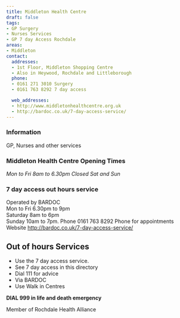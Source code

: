 ```yaml
---
title: Middleton Health Centre
draft: false
tags:
- GP Surgery
- Nurses Services
- GP 7 day Access Rochdale
areas:
- Middleton
contact:
  addresses:
  - 1st Floor, Middleton Shopping Centre
  - Also in Heywood, Rochdale and Littleborough
  phone:
  - 0161 271 3010 Surgery
  - 0161 763 8292 7 day access

  web_addresses:
  - http://www.middletonhealthcentre.org.uk
  - http://bardoc.co.uk/7-day-access-service/
---
```


### Information
GP, Nurses and other services

### Middleton Health Centre Opening Times   
*Mon to Fri 8am to 6.30pm*
*Closed Sat and Sun*   

### 7 day access out hours service   
Operated by BARDOC   
Mon to Fri  6.30pm to 9pm   
Saturday  8am to 6pm   
Sunday  10am to 7pm.
Phone 0161 763 8292  Phone for appointments   
Website  http://bardoc.co.uk/7-day-access-service/   

## Out of hours Services
- Use the 7 day access service.
- See 7 day access in this directory
- Dial 111 for advice
- Via BARDOC
- Use Walk in Centres

**DIAL 999 in life and death emergency**

Member of Rochdale Health Alliance
